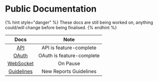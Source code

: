 # Public Documentation

{% hint style="danger" %}
These docs are still being worked on, anything could/will change before being finalised.
{% endhint %}

|            Docs           |            Note           |
| :-----------------------: | :-----------------------: |
|        [API](api/)        |  API is feature-complete  |
|      [OAuth](oauth/)      | OAuth is feature-complete |
| [WebSocket](websocket.md) |          On Pause         |
| [Guidelines](guidelines/) |   New Reports Guidelines  |
